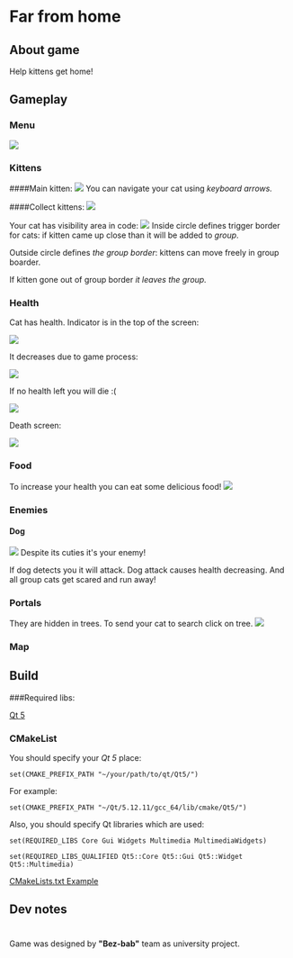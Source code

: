 # Far from home

## About game
Help kittens get home!

## Gameplay
### Menu
![](/home/sherri.ice/Pictures/menu.jpg)

### Kittens
####Main kitten:
![](/home/sherri.ice/Pictures/kitten.jpg)
You can navigate your cat using _keyboard arrows._

####Collect kittens:
![](/home/sherri.ice/Pictures/kittens.jpg)


Your cat has visibility area in code:
![](/home/sherri.ice/Pictures/radius.jpg)
Inside circle defines trigger border for cats: if kitten came up close than 
it will be added to _group_.

Outside circle defines _the group border_: kittens can move freely in group 
boarder.

If kitten gone out of group border _it leaves the group._

### Health
Cat has health. Indicator is in the top of the screen:

![](/home/sherri.ice/Downloads/full.jpg)

It decreases due to game process:

![](/home/sherri.ice/Downloads/middle_health.jpg)


 If no health left you will die :(

![](/home/sherri.ice/Downloads/no_healtj.jpg)

Death screen:

![](/home/sherri.ice/Downloads/die.jpg)


### Food
To increase your health you can eat some delicious food!
![](/home/sherri.ice/Pictures/food.jpg)

### Enemies
#### Dog
![](/home/sherri.ice/Pictures/dog.jpg)
Despite its cuties it's your enemy!

If dog detects you it will attack. 
Dog attack causes health decreasing. And all group cats get scared and run away!

### Portals

They are hidden in trees. To send your cat to search click on tree.
![](/home/sherri.ice/Pictures/portak.jpg)

### Map

[comment]: <> (By pressing key `Q` and)

## Build

###Required libs:

[Qt 5](https://www.qt.io/ "Qt's homepage")

###  CMakeList
You should specify your _Qt 5_ place:

`set(CMAKE_PREFIX_PATH "~/your/path/to/qt/Qt5/")`

For example:

`set(CMAKE_PREFIX_PATH "~/Qt/5.12.11/gcc_64/lib/cmake/Qt5/")`

Also, you should specify Qt libraries which are used:

`set(REQUIRED_LIBS Core Gui Widgets Multimedia MultimediaWidgets)`

`set(REQUIRED_LIBS_QUALIFIED Qt5::Core Qt5::Gui Qt5::Widget Qt5::Multimedia)`

[CMakeLists.txt Example](https://www.qt.io/ "CMakeLists.txt Example")

## Dev notes

[comment]: <> (Coming soon)
#
Game was designed by **"Bez-bab"** team as university project.
